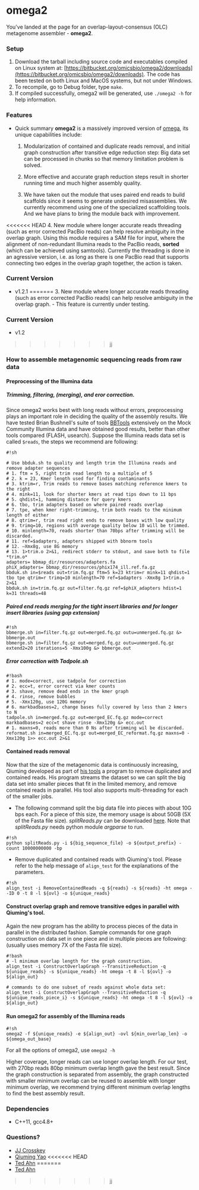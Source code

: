 # omega2

You've landed at the page for an overlap-layout-consensus (OLC) metagenome assembler - **omega2**. 

### Setup
1. Download the tarball including source code and executables compiled on Linux system at: [https://bitbucket.org/omicsbio/omega2/downloads](https://bitbucket.org/omicsbio/omega2/downloads). The code has been tested on both Linux and MacOS systems, but not under Windows.
2. To recompile, go to Debug folder, type `make`.
3. If compiled successfully, omega2 will be generated, use `./omega2 -h` for help information.


### Features

* Quick summary
**omega2** is a massively improved version of [omega](http://bioinformatics.oxfordjournals.org/content/early/2014/07/06/bioinformatics.btu395.short), its unique capabilities include:

    1. Modularization of contained and duplicate reads removal, and initial graph construction after transitive edge reduction step: Big data set can be processed in chunks so that memory limitation problem is solved.

    2. More effective and accurate graph reduction steps result in shorter running time and much higher assembly quality.

    3. We have taken out the module that uses paired end reads to build scaffolds since it seems to generate undesired misassemblies. We currently recommend using one of the specialized scaffolding tools. And we have plans to bring the module back with improvement. 

<<<<<<< HEAD
    4. New module where longer accurate reads threading (such as error corrected PacBio reads) can help resolve ambiguity in the overlap graph. Using this module requires a SAM file for input, where the alignment of non-redundant Illumina reads to the PacBio reads, **sorted** (which can be achieved using samtools). Currently the threading is done in an agressive version, i.e. as long as there is one PacBio read that supports connecting two edges in the overlap graph together, the action is taken.

### Current Version
* v1.2.1
=======
    3. New module where longer accurate reads threading (such as error corrected PacBio reads) can help resolve ambiguity in the overlap graph. - This feature is currently under testing.

### Current Version
* v1.2
>>>>>>> jj


### How to assemble metagenomic sequencing reads from raw data

#### Preprocessing of the Illumina data
##### Trimming, filtering, (merging), and eror correction.

Since omega2 works best with long reads without errors, preprocessing plays an important role in deciding the quality of the assembly results. We have tested Brian Bushnell's suite of tools [BBTools](http://sourceforge.net/projects/bbmap/files/) extensively on the Mock Community Illumina data and have obtained good results, better than other tools compared (FLASH, usearch). Suppose the Illumina reads data set is called `$reads`, the steps we recommend are following:

```
#!sh

# Use bbduk.sh to quality and length trim the Illumina reads and remove adapter sequences
# 1. ftm = 5, right trim read length to a multiple of 5
# 2. k = 23, Kmer length used for finding contaminants
# 3. ktrim=r, Trim reads to remove bases matching reference kmers to the right
# 4. mink=11, look for shorter kmers at read tips down to 11 bps
# 5. qhdist=1, hamming distance for query kmers
# 6. tbo, trim adapters based on where paired reads overlap
# 7. tpe, when kmer right-trimming, trim both reads to the minimum length of either
# 8. qtrim=r, trim read right ends to remove bases with low quality
# 9. trimq=10, regions with average quality below 10 will be trimmed.
# 10. minlength=70, reads shorter than 70bps after trimming will be discarded.
# 11. ref=$adapters, adapters shipped with bbnorm tools
# 12. –Xmx8g, use 8G memory
# 13. 1>trim.o 2>&1, redirect stderr to stdout, and save both to file *trim.o*
adapters= bbmap_dir/resources/adapters.fa
phiX_adapters= bbmap_dir/resources/phix174_ill.ref.fa.gz
bbduk.sh in=$reads out=trim.fq.gz ftm=5 k=23 ktrim=r mink=11 qhdist=1 tbo tpe qtrim=r trimq=10 minlength=70 ref=$adapters -Xmx8g 1>trim.o 2>&1
bbduk.sh in=trim.fq.gz out=filter.fq.gz ref=$phiX_adapters hdist=1 k=31 threads=48
```


##### Paired end reads merging for the tight insert libraries and for longer insert libraries (using gap extension)

```
#!sh
bbmerge.sh in=filter.fq.gz out=merged.fq.gz outu=unmerged.fq.gz &> bbmerge.out
bbmerge.sh in=filter.fq.gz out=merged.fq.gz outu=unmerged.fq.gz extend2=20 iterations=5 -Xmx100g &> bbmerge.out
```


##### Error correction with Tadpole.sh 

```
#!bash
# 1. mode=correct, use tadpole for correction
# 2. ecc=t, error correct via kmer counts
# 3. shave, remove dead ends in the kmer graph
# 4. rinse, remove bubbles
# 5. -Xmx120g, use 120G memory
# 6. markbadbases=2, change bases fully covered by less than 2 kmers to N
tadpole.sh in=merged.fq.gz out=merged_EC.fq.gz mode=correct markbadbases=2 ecc=t shave rinse -Xmx120g &> ecc.out
# 1. maxns=0, reads more than 0 Ns after trimming wil be discarded.
reformat.sh in=merged_EC.fq.gz out=merged_EC_reformat.fq.gz maxns=0 -Xmx120g 1>> ecc.out 2>&1
```


#### Contained reads removal

Now that the size of the metagenomic data is continuously increasing, Qiuming developed as part of [his tools](https://bitbucket.org/yaoornl/align_test/overview) a program to remove duplicated and contained reads. His program streams the dataset so we can split the big data set into smaller pieces that fit in the limited memory, and remove contained reads in parallel. His tool also supports multi-threading for each of the smaller jobs.


+ The following command split the big data file into pieces with about 10G bps each. For a piece of this size, the memory usage is about 50GB (5X of the Fasta file size). *splitReads.py* can be downloaded [here](https://bitbucket.org/jjchai/poopy/downloads). Note that *splitReads.py* needs python module *argparse* to run.

```
#!sh
python splitReads.py -i ${big_sequence_file} -o ${output_prefix} -count 10000000000 -bp
```

+ Remove duplicated and contained reads with Qiuming's tool. Please refer to the help message of `align_test` for the explanations of the parameters.

```
#!sh
align_test -i RemoveContainedReads -q ${reads} -s ${reads} -ht omega --ID 0 -t 8 -l ${ovl} -o ${unique_reads}
```

#### Construct overlap graph and remove transitive edges in parallel with Qiuming's tool. 

Again the new program has the ability to process pieces of the data in parallel in the distributed fashion. Sample commands for one graph construction on data set in one piece and in multiple pieces are following: (usually uses memory 7X of the Fasta file size).

```
#!bash
# -l minimum overlap length for the graph construction.
align_test -i ConstructOverlapGraph --TransitiveReduction -q ${unique_reads} -s ${unique_reads} -ht omega -t 8 -l ${ovl} -o ${align_out}

# commands to do one subset of reads against whole data set:
align_test -i ConstructOverlapGraph --TransitiveReduction -q ${unique_reads_piece_i} -s ${unique_reads} -ht omega -t 8 -l ${ovl} -o ${align_out}
```


#### Run omega2 for assembly of the Illumina reads

```
#!sh
omega2 -f ${unique_reads} -e ${align_out} -ovl ${min_overlap_len} -o ${omega_out_base}
```

For all the options of omega2, use `omega2 -h`

Higher coverage, longer reads can use longer overlap length. For our test, with 270bp reads 80bp minimum overlap length gave the best result. Since the graph construction is separated from assembly, the graph constructed with smaller minimum overlap can be reused to assemble with longer minimum overlap, we recommend trying different minimum overlap lengths to find the best assembly result.

### Dependencies

* C++11, gcc4.8+

### Questions?

* [JJ Crosskey](mailto:crosskey.jj@gmail.com)
* [Qiuming Yao](mailto:yao.ornl@gmail.com)
<<<<<<< HEAD
* [Ted Ahn](mailto:ahn.no1@gmail.com)
=======
* [Ted Ahn](mailto:ahn.no1@gmail.com)
>>>>>>> jj
